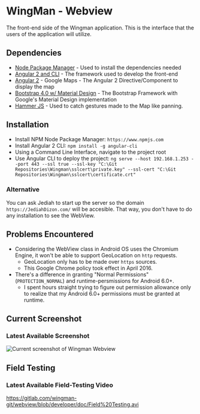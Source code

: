 # WingMan - Webview
The front-end side of the Wingman application. This is the interface that the users of the application will utilize.

## Dependencies
- [Node Package Manager](https://www.npmjs.com/) - Used to install the dependencies needed
- [Angular 2 and CLI](https://github.com/angular/angular-cli) - The framework used to develop the front-end
- [Angular 2](https://angular-maps.com/) - Google Maps - The Angular 2 Directive/Component to display the map
- [Bootstrap 4.0 w/ Material Design](https://github.com/Daemonite/material) - The Bootstrap Framework with Google's Material Design implementation
- [Hammer JS](http://hammerjs.github.io/) - Used to catch gestures made to the Map like panning.

## Installation
- Install NPM Node Package Manager: `https://www.npmjs.com`
- Install Angular 2 CLI: `npm install -g angular-cli`
- Using a Command Line Interface, navigate to the project root
- Use Angular CLI to deploy the project: `ng serve --host 192.168.1.253 --port 443 --ssl true --ssl-key "C:\Git Repositories\Wingman\sslcert\private.key" --ssl-cert "C:\Git Repositories\Wingman\sslcert\certificate.crt"`

### Alternative
You can ask Jediah to start up the server so the domain `https://JediahDizon.com/` will be accesible.
That way, you don't have to do any installation to see the WebView.

## Problems Encountered
- Considering the WebView class in Android OS uses the Chromium Engine, it won't be able to support GeoLocation on `http` requests.
  - GeoLocation only has to be made over `https` sources.
  - This Google Chrome policy took effect in April 2016.
- There's a difference in granting "Normal Permissions" (`PROTECTION_NORMAL`) and runtime-persmissions for Android 6.0+.
  - I spent hours straight trying to figure out permission allowance only to realize that my Android 6.0+ permissions must be granted at runtime.

## Current Screenshot
### Latest Available Screenshot
![Current screenshot of Wingman Webview](https://gitlab.com/wingman-git/webview/raw/developer/doc/Screenshot%20-%204.PNG "Current screenshot of the Wingman Webview")

## Field Testing
### Latest Available Field-Testing Video
https://gitlab.com/wingman-git/webview/blob/developer/doc/Field%20Testing.avi

